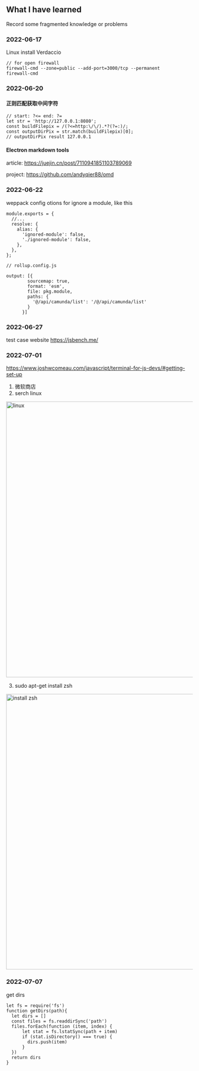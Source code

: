 ## What I have learned 
Record some fragmented knowledge or problems
### 2022-06-17
Linux install Verdaccio
```
// for open firewall 
firewall-cmd --zone=public --add-port=3000/tcp --permanent
firewall-cmd
```


### 2022-06-20
#### 正则匹配获取中间字符
```
// start: ?<= end: ?=
let str = 'http://127.0.0.1:8080';
const buildFilepix = /(?<=http:\/\/).*?(?=:)/;
const outputDirPix = str.match(buildFilepix)[0];
// outputDirPix result 127.0.0.1
```

#### Electron markdown tools
article: https://juejin.cn/post/7110941851103789069

project: https://github.com/andyqier88/omd

### 2022-06-22
weppack config otions for ignore a module, like this

```
module.exports = {
  //...
  resolve: {
    alias: {
      'ignored-module': false,
      './ignored-module': false,
    },
  },
};
```
```
// rollup.config.js

output: [{
        sourcemap: true,
        format: 'esm',
        file: pkg.module,
        paths: {
          '@/api/camunda/list': '/@/api/camunda/list'
        }
      }]
```

### 2022-06-27

test case website
https://jsbench.me/

### 2022-07-01
https://www.joshwcomeau.com/javascript/terminal-for-js-devs/#getting-set-up

1. 微软商店
2. serch linux
<img width="745" alt="linux" src="https://user-images.githubusercontent.com/10238991/176809102-a2a00752-8352-4199-b80d-240419a51837.png">

3. sudo apt-get install zsh 
<img width="744" alt="install zsh" src="https://user-images.githubusercontent.com/10238991/176809159-bf0b3430-d124-47e4-88b9-d30282b602c8.png">

### 2022-07-07
get dirs 
```
let fs = require('fs')
function getDirs(path){
  let dirs = []
  const files = fs.readdirSync('path')
  files.forEach(function (item, index) {
      let stat = fs.lstatSync(path + item)
      if (stat.isDirectory() === true) { 
        dirs.push(item)
      }
  })
  return dirs
}




